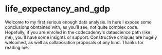 # life_expectancy_and_gdp
Welcome to my first serious enough data analysis. In here I expose some conclusions obntained with, as you'll see, not quite complex code.
Hopefully, if you are enroled in the codecademy's datascience path (like me), you'll have some insights or support. 
Constructive critiques are hugely welcomed, as well as collaboration proposals of any kind.
Thanks for reading me.

